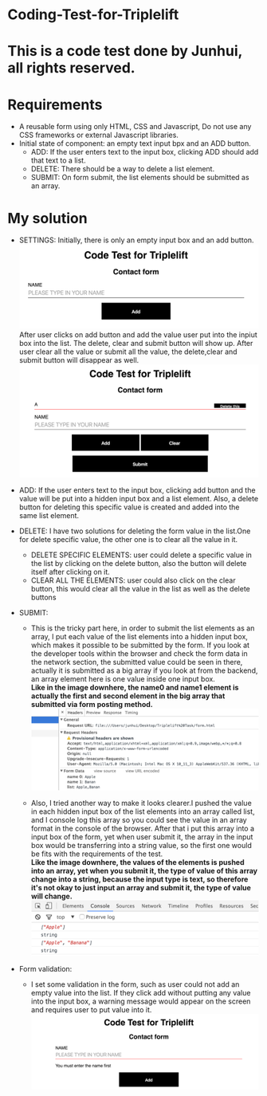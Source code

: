 # Coding-Test-for-Triplelift
# This is a code test done by Junhui, all rights reserved.
# Requirements 
- A reusable form using only HTML, CSS and Javascript, Do not use any CSS frameworks or external Javascript libraries.
- Initial state of component: an empty text input bpx and an ADD button. 
	- ADD: If the user enters text to the input box, clicking ADD should add that text to a list.
	- DELETE: There should be a way to delete a list element.
	- SUBMIT: On form submit, the list elements should be submitted as an array.

# My solution
- SETTINGS: Initially, there is only an empty input box and an add button.
  ![download](images/5.png)
After user clicks on add button and add the value user put into the inpiut box into the list. The delete, clear and submit button will show up. After user clear all the value or submit all the value, the delete,clear and submit button will disappear as well.
![download](images/4.png)
   
- ADD: If the user enters text to the input box, clicking add button and the value will be put into a hidden input box and a list element.
    Also, a delete button for deleting this specific value is created and added into the same list element.
    
- DELETE: I have two solutions for deleting the form value in the list.One for delete specific value, the other one is to clear all the value in it.
  - DELETE SPECIFIC ELEMENTS: user could delete a specific value in the list by clicking on the delete button, also the button will delete itself after clicking on it.
  - CLEAR ALL THE ELEMENTS: user could also click on the clear button, this would clear all the value in the list as well as the delete buttons
  
- SUBMIT: 
  - This is the tricky part here, in order to submit the list elements as an array, I put each value of the list elements
    into a hidden input box, which makes it possible to be submitted by the form. If you look at the developer tools within the browser 
    and check the form data in the network section, the submitted value could be seen in there, actually it is submitted as a big array if you look at from the backend, 
    an array element here is one value inside one input box. <br/>
    <strong>Like in the image downhere, the name0 and name1 element is actually the first and second element in the big array that submitted via form posting method.</strong>
![download](images/2.png)

  - Also, I tried another way to make it looks clearer.I pushed the value in each hidden input box of the list elements into an array
    called list, and I console log this array so you could see the value in an array format in the console of the browser. After that i put this array
    into a input box of the form, yet when user submit it, the array in the input box would be transferring into a string value, so the first one would be
    fits with the requirements of the test.<br/>
    <strong>Like the image downhere, the values of the elements is pushed into an array, yet when you submit it, the type of value of this array change into a string, because the input type is text, so therefore it's not okay to just input an array and submit it, the type of value will change.</strong>
![download](images/1.png)


- Form validation:
  - I set some validation in the form, such as user could not add an empty value into the list. If they click add without putting 
    any value into the input box, a warning message would appear on the screen and requires user to put value into it.
![download](images/3.png)

